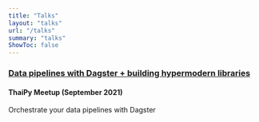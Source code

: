 ```yaml
---
title: "Talks"
layout: "talks"
url: "/talks"
summary: "talks"
ShowToc: false
---
```


### [Data pipelines with Dagster + building hypermodern libraries](https://www.meetup.com/ThaiPy-Bangkok-Python-Meetup/events/vjcffsyccmbmb/)

#### ThaiPy Meetup (September 2021)

Orchestrate your data pipelines with Dagster
